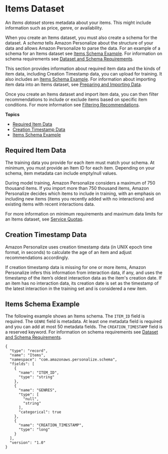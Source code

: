 # Items Dataset<a name="items-datasets"></a>

 An *Items dataset* stores metadata about your items\. This might include information such as price, genre, or availability\. 

 When you create an Items dataset, you must also create a schema for the dataset\. A *schema* tells Amazon Personalize about the structure of your data and allows Amazon Personalize to parse the data\. For an example of a schema for an Items dataset see [Items Schema Example](#schema-examples-items)\.  For information on schema requirements see [Dataset and Schema Requirements](how-it-works-dataset-schema.md#dataset-requirements)\. 

 This section provides information about required item data and the kinds of item data, including Creation Timestamp data, you can upload for training\. It also includes an [Items Schema Example](#schema-examples-items)\. For information about importing item data into an Items dataset, see [Preparing and Importing Data](data-prep.md)\. 

 Once you create an Items dataset and import item data, you can then filter recommendations to include or exclude items based on specific item conditions\. For more information see [Filtering Recommendations](filter.md)\. 

**Topics**
+ [Required Item Data](#item-dataset-requirements)
+ [Creation Timestamp Data](#creation-timestamp-data)
+ [Items Schema Example](#schema-examples-items)

## Required Item Data<a name="item-dataset-requirements"></a>

 The training data you provide for each item must match your schema\. At minimum, you must provide an Item ID for each item\. Depending on your schema, item metadata can include empty/null values\. 

During model training, Amazon Personalize considers a maximum of 750 thousand items\. If you import more than 750 thousand items, Amazon Personalize decides which items to include in training, with an emphasis on including new items \(items you recently added with no interactions\) and existing items with recent interactions data\.

 For more information on minimum requirements and maximum data limits for an Items dataset, see [Service Quotas](limits.md#limits-table)\.

## Creation Timestamp Data<a name="creation-timestamp-data"></a>

Amazon Personalize uses creation timestamp data \(in UNIX epoch time format, in seconds\) to calculate the age of an item and adjust recommendations accordingly\.

If creation timestamp data is missing for one or more items, Amazon Personalize infers this information from interaction data, if any, and uses the timestamp of the item’s oldest interaction data as the item's creation date\. If an item has no interaction data, its creation date is set as the timestamp of the latest interaction in the training set and is considered a new item\. 

## Items Schema Example<a name="schema-examples-items"></a>

The following example shows an Items schema\. The `ITEM_ID` field is required\. The `GENRE` field is metadata\. At least one metadata field is required and you can add at most 50 metadata fields\. The `CREATION_TIMESTAMP` field is a reserved keyword\. For information on schema requirements see [Dataset and Schema Requirements](how-it-works-dataset-schema.md#dataset-requirements)\.

```
{
  "type": "record",
  "name": "Items",
  "namespace": "com.amazonaws.personalize.schema",
  "fields": [
    {
      "name": "ITEM_ID",
      "type": "string"
    },
    {
      "name": "GENRES",
      "type": [
        "null",
        "string"
      ],
      "categorical": true
    },
    {
      "name": "CREATION_TIMESTAMP",
      "type": "long"
    }
  ],
  "version": "1.0"
}
```